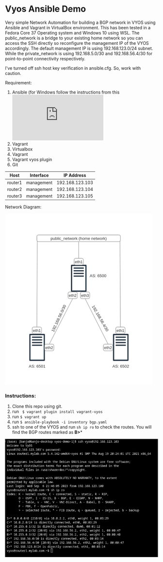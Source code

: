 # Vyos Ansible Demo

Very simple Network Automation for building a BGP network in VYOS using Ansible and Vagrant in VirtualBox environment. This has been tested in a Fedora Core 37 Operating system and Windows 10 using WSL. 
The public_network is a bridge to your existing home network so you can access the SSH directly so reconfigure the management IP of the VYOS accordingly. The default management IP is using 192.168.123.0/24 subnet. While the private_network is using 192.168.5.0/30 and 192.168.56.4/30 for point-to-point connectivity respectively. 

I've turned off ssh host key verification in ansible.cfg. So, work with caution.



Requirement:

1. Ansible (for Windows follow the instructions from this ![link](https://docs.ansible.com/ansible/latest/os_guide/windows_faq.html)
2. Vagrant
3. Virtualbox
4. Vagrant 
5. Vagrant vyos plugin 
6. Git

| Host    | Interface  | IP Address      |
| ------- | -----------| --------------- |
| router1 | management | 192.168.123.103 |
| router2 | management | 192.168.123.104 |
| router3 | management | 192.168.123.105 |


Network Diagram:

![diagram](images/diagram.png)


### Instructions:

1. Clone this repo using git.
2. run ``` $ vagrant plugin install vagrant-vyos```
3. run ``` $ vagrant up ```
4. run ``` $ ansible-playbook -i inventory bgp.yaml ```
5. ssh to one of the VYOS and run ``` sh ip ro ``` to check the routes. You will find the BGP routes marked as **B>***
   
![diagram](images/vyos_terminal.png)

